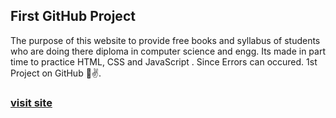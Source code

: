 <h2> First GitHub Project</h2>
The purpose of this website to provide free books and syllabus of students who are doing there diploma in computer science and engg. Its made in part time to practice HTML, CSS and JavaScript . Since Errors can occured. 
1st Project on GitHub 🙂✌️.

<h3><a href="https://vivekthakurcse.github.io/LearnIT.github.io/">visit site</a></h3>
